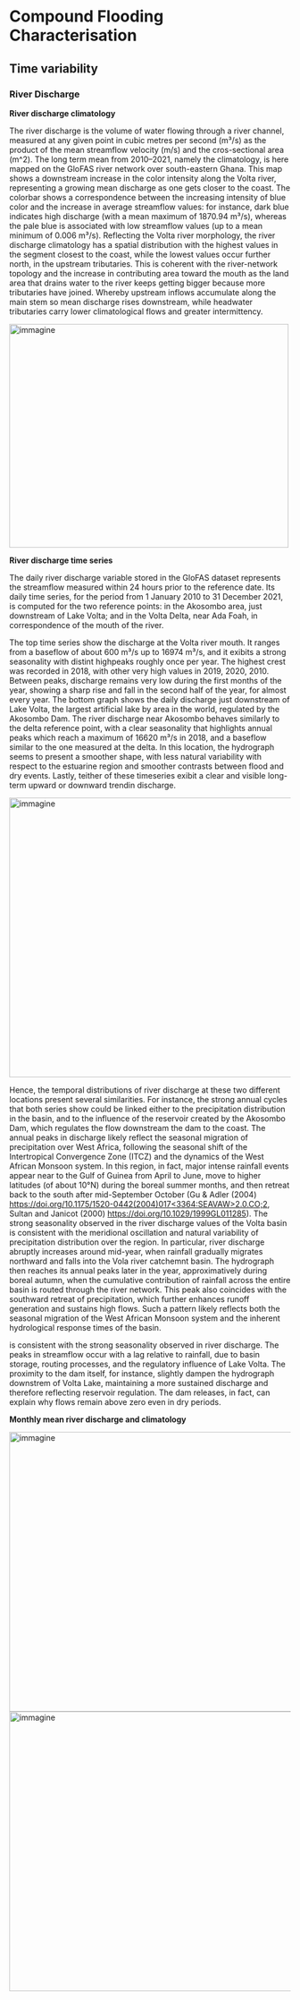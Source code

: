 # Compound Flooding Characterisation
## Time variability 

### River Discharge

**River discharge climatology**

The river discharge is the volume of water flowing through a river channel, measured at any given point in cubic metres per second (m³/s) as the product of the mean streamflow velocity (m/s) and the cros-sectional area (m^2). The long term mean from 2010–2021, namely the climatology, is here mapped on the GloFAS river network over south-eastern Ghana. This map shows a downstream increase in the color intensity along the Volta river, representing a growing mean discharge as one gets closer to the coast. The colorbar shows a correspondence between the increasing intensity of blue color and the increase in average streamflow values: for instance, dark blue indicates high discharge (with a mean maximum of 1870.94 m³/s), whereas the pale blue is associated with low streamflow values (up to a mean minimum of 0.006 m³/s). Reflecting the Volta river morphology, the river discharge climatology has a spatial distribution with the highest values in the segment closest to the coast, while the lowest values occur further north, in the upstream tributaries. This is coherent with the river-network topology and the increase in contributing area toward the mouth as the land area that drains water to the river keeps getting bigger because more tributaries have joined. Whereby upstream inflows accumulate along the main stem so mean discharge rises downstream, while headwater tributaries carry lower climatological flows and greater intermittency.

<img width="500" height="400" alt="immagine" src="https://github.com/user-attachments/assets/73c75844-e4a3-4340-9103-b81d836888ce" />


**River discharge time series**

The daily river discharge variable stored in the GloFAS dataset represents the streamflow measured within 24 hours prior to the reference date. Its daily time series, for the period from 1 January 2010 to 31 December 2021, is computed for the two reference points: in the Akosombo area, just downstream of Lake Volta; and in the Volta Delta, near Ada Foah, in correspondence of the mouth of the river. 

The top time series show the discharge at the Volta river mouth. It ranges from a baseflow of about 600 m³/s up to 16974 m³/s, and it exibits a strong seasonality with distint highpeaks roughly once per year. The highest crest was recorded in 2018, with other very high values in 2019, 2020, 2010. Between peaks, discharge remains very low during the first months of the year, showing a sharp rise and fall in the second half of the year, for almost every year. The bottom graph shows the daily discharge just downstream of Lake Volta, the largest artificial lake by area in the world, regulated by the Akosombo Dam. The river discharge near Akosombo behaves similarly to the delta reference point, with a clear seasonality that highlights annual peaks which reach a maximum of 16620 m³/s in 2018, and a baseflow similar to the one measured at the delta. In this location, the hydrograph seems to present a smoother shape, with less natural variability with respect to the estuarine region and smoother contrasts between flood and dry events. Lastly, teither of these timeseries exibit a clear and visible long-term upward or downward trendin discharge.


<img width="700" height="500" alt="immagine" src="https://github.com/user-attachments/assets/5eafd48b-b0e2-4acc-8761-e804f6264ac4" />

Hence, the temporal distributions of river discharge at these two different locations present several similarities. For instance, the strong annual cycles that both series show could be linked either to the precipitation distribution in the basin, and to the influence of the reservoir created by the Akosombo Dam, which regulates the flow downstream the dam to the coast. The annual peaks in discharge likely reflect the seasonal migration of precipitation over West Africa, following the seasonal shift of the Intertropical Convergence Zone (ITCZ) and the dynamics of the West African Monsoon system. In this region, in fact, major intense rainfall events appear near to the Gulf of Guinea from April to June, move to higher latitudes (of about 10°N) during the boreal summer months, and then retreat back to the south after mid-September October (Gu & Adler (2004) [https://doi.org/10.1175/1520-0442(2004)017<3364:SEAVAW>2.0.CO;2](https://doi.org/10.1175/1520-0442(2004)017%3C3364:SEAVAW%3E2.0.CO;2), Sultan and Janicot (2000) https://doi.org/10.1029/1999GL011285). The strong seasonality observed in the river discharge values of the Volta basin is consistent with the meridional oscillation and natural variability of precipitation distribution over the region. In particular, river discharge  abruptly increases around mid-year, when rainfall gradually migrates northward and falls into the Vola river catchemnt basin. The hydrograph then reaches its annual peaks later in the year, approximatively during boreal autumn, when the cumulative contribution of rainfall across the entire basin is routed through the river network. This peak also coincides with the southward retreat of precipitation, which further enhances runoff generation and sustains high flows. Such a pattern likely reflects both the seasonal migration of the West African Monsoon system and the inherent hydrological response times of the basin.


is consistent with the strong seasonality observed in river discharge. The peaks in streamflow occur with a lag relative to rainfall, due to basin storage, routing processes, and the regulatory influence of Lake Volta.
The proximity to the dam itself, for instance, slightly dampen the hydrograph downstrem of Volta Lake, maintaining a more sustained discharge and therefore reflecting reservoir regulation. The dam releases, in fact, can explain why flows remain above zero even in dry periods. 


**Monthly mean river discharge and climatology**

<img width="700" height="500" alt="immagine" src="https://github.com/user-attachments/assets/d54ff226-a8af-446c-858f-6178054256a5" />

<img width="700" height="500" alt="immagine" src="https://github.com/user-attachments/assets/96e244c6-9036-4c36-8bc1-8b4a46f89b50" />



